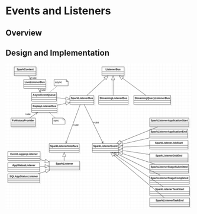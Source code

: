 # Events and Listeners

## Overview


## Design and Implementation

![events and listeners](event-listeners.png)
